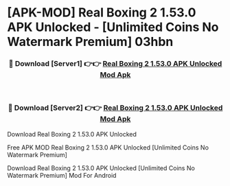 # [APK-MOD] Real Boxing 2 1.53.0 APK Unlocked - [Unlimited Coins No Watermark Premium] 03hbn



<div align="center">
<h3>🔴 Download [Server1] 👉👉 <a href="https://momento.my/?title=Real_Boxing_2_1.53.0_APK_Unlocked">Real Boxing 2 1.53.0 APK Unlocked Mod Apk</a></h3><br>

<h3>🔴 Download [Server2] 👉👉 <a href="https://momento.my/?title=Real_Boxing_2_1.53.0_APK_Unlocked">Real Boxing 2 1.53.0 APK Unlocked Mod Apk</a></h3>
</div>



Download Real Boxing 2 1.53.0 APK Unlocked 

Free APK MOD Real Boxing 2 1.53.0 APK Unlocked [Unlimited Coins No Watermark Premium]

Download Real Boxing 2 1.53.0 APK Unlocked [Unlimited Coins No Watermark Premium] Mod For Android
